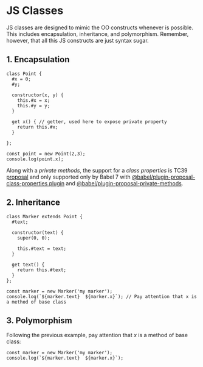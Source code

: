 # JS Classes

JS classes are designed to mimic the OO constructs whenever is possible. This includes encapsulation, inheritance, and polymorphism. Remember, however, that all this JS constructs are just syntax sugar.

## 1. Encapsulation
``` JS
class Point {
  #x = 0;
  #y;

  constructor(x, y) {
    this.#x = x;
    this.#y = y;
  }
  
  get x() { // getter, used here to expose private property
    return this.#x;
  }

};

const point = new Point(2,3);
console.log(point.x);

```
Along with a <i>private methods</i>, the support for a <i>class properties</i> is TC39 [proposal](https://github.com/tc39/proposal-class-fields#private-fields) and only supported only by Babel 7 with [@babel/plugin-proposal-class-properties plugin](https://www.npmjs.com/package/@babel/plugin-proposal-class-properties) and [@babel/plugin-proposal-private-methods](https://www.npmjs.com/package/@babel/plugin-proposal-private-methods).


## 2. Inheritance
``` JS
class Marker extends Point {
  #text;
  
  constructor(text) {
    super(0, 0);

    this.#text = text;
  }

  get text() {
    return this.#text;
  }
};

const marker = new Marker('my marker');
console.log(`${marker.text}  ${marker.x}`); // Pay attention that x is a method of base class

```

## 3. Polymorphism
Following the previous example, pay attention that <i>x</i> is a method of base class:
``` JS
const marker = new Marker('my marker');
console.log(`${marker.text}  ${marker.x}`); 

```
